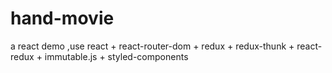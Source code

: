 # hand-movie
a react demo ,use react + react-router-dom + redux + redux-thunk + react-redux + immutable.js + styled-components

